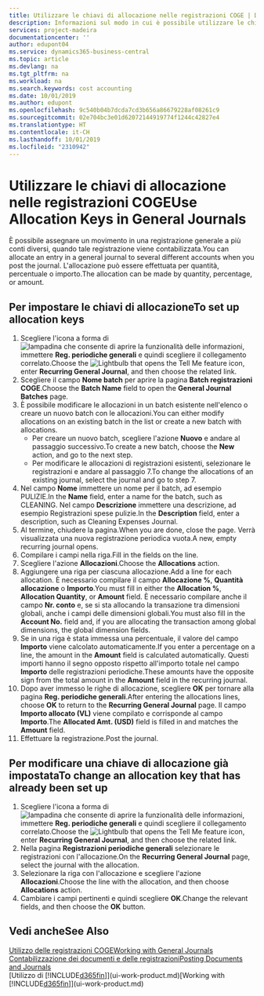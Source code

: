 ```yaml
---
title: Utilizzare le chiavi di allocazione nelle registrazioni COGE | Documenti Microsoft
description: Informazioni sul modo in cui è possibile utilizzare le chiavi di allocazione nelle registrazioni.
services: project-madeira
documentationcenter: ''
author: edupont04
ms.service: dynamics365-business-central
ms.topic: article
ms.devlang: na
ms.tgt_pltfrm: na
ms.workload: na
ms.search.keywords: cost accounting
ms.date: 10/01/2019
ms.author: edupont
ms.openlocfilehash: 9c540b04b7dcda7cd3b656a86679228af08261c9
ms.sourcegitcommit: 02e704bc3e01d62072144919774f1244c42827e4
ms.translationtype: HT
ms.contentlocale: it-CH
ms.lasthandoff: 10/01/2019
ms.locfileid: "2310942"
---
```

# <a name="use-allocation-keys-in-general-journals"></a><span data-ttu-id="d56cb-103">Utilizzare le chiavi di allocazione nelle registrazioni COGE</span><span class="sxs-lookup"><span data-stu-id="d56cb-103">Use Allocation Keys in General Journals</span></span>
<span data-ttu-id="d56cb-104">È possibile assegnare un movimento in una registrazione generale a più conti diversi, quando tale registrazione viene contabilizzata.</span><span class="sxs-lookup"><span data-stu-id="d56cb-104">You can allocate an entry in a general journal to several different accounts when you post the journal.</span></span> <span data-ttu-id="d56cb-105">L'allocazione può essere effettuata per quantità, percentuale o importo.</span><span class="sxs-lookup"><span data-stu-id="d56cb-105">The allocation can be made by quantity, percentage, or amount.</span></span>

## <a name="to-set-up-allocation-keys"></a><span data-ttu-id="d56cb-106">Per impostare le chiavi di allocazione</span><span class="sxs-lookup"><span data-stu-id="d56cb-106">To set up allocation keys</span></span>
1. <span data-ttu-id="d56cb-107">Scegliere l'icona a forma di ![lampadina che consente di aprire la funzionalità delle informazioni](media/ui-search/search_small.png "Informazioni sull'operazione che si desidera eseguire"), immettere **Reg. periodiche generali** e quindi scegliere il collegamento correlato.</span><span class="sxs-lookup"><span data-stu-id="d56cb-107">Choose the ![Lightbulb that opens the Tell Me feature](media/ui-search/search_small.png "Tell me what you want to do") icon, enter **Recurring General Journal**, and then choose the related link.</span></span>
2. <span data-ttu-id="d56cb-108">Scegliere il campo **Nome batch** per aprire la pagina **Batch registrazioni COGE**.</span><span class="sxs-lookup"><span data-stu-id="d56cb-108">Choose the **Batch Name** field to open the **General Journal Batches** page.</span></span>
3. <span data-ttu-id="d56cb-109">È possibile modificare le allocazioni in un batch esistente nell'elenco o creare un nuovo batch con le allocazioni.</span><span class="sxs-lookup"><span data-stu-id="d56cb-109">You can either modify allocations on an existing batch in the list or create a new batch with allocations.</span></span>
   * <span data-ttu-id="d56cb-110">Per creare un nuovo batch, scegliere l'azione **Nuovo** e andare al passaggio successivo.</span><span class="sxs-lookup"><span data-stu-id="d56cb-110">To create a new batch, choose the **New** action, and go to the next step.</span></span>
   * <span data-ttu-id="d56cb-111">Per modificare le allocazioni di registrazioni esistenti, selezionare le registrazioni e andare al passaggio 7.</span><span class="sxs-lookup"><span data-stu-id="d56cb-111">To change the allocations of an existing journal, select the journal and go to step 7.</span></span>    
4. <span data-ttu-id="d56cb-112">Nel campo **Nome** immettere un nome per il batch, ad esempio PULIZIE.</span><span class="sxs-lookup"><span data-stu-id="d56cb-112">In the **Name** field, enter a name for the batch, such as CLEANING.</span></span> <span data-ttu-id="d56cb-113">Nel campo **Descrizione** immettere una descrizione, ad esempio Registrazioni spese pulizie.</span><span class="sxs-lookup"><span data-stu-id="d56cb-113">In the **Description** field, enter a description, such as Cleaning Expenses Journal.</span></span>
5. <span data-ttu-id="d56cb-114">Al termine, chiudere la pagina.</span><span class="sxs-lookup"><span data-stu-id="d56cb-114">When you are done, close the page.</span></span> <span data-ttu-id="d56cb-115">Verrà visualizzata una nuova registrazione periodica vuota.</span><span class="sxs-lookup"><span data-stu-id="d56cb-115">A new, empty recurring journal opens.</span></span>
6. <span data-ttu-id="d56cb-116">Compilare i campi nella riga.</span><span class="sxs-lookup"><span data-stu-id="d56cb-116">Fill in the fields on the line.</span></span>
7. <span data-ttu-id="d56cb-117">Scegliere l'azione **Allocazioni**.</span><span class="sxs-lookup"><span data-stu-id="d56cb-117">Choose the **Allocations** action.</span></span>
8. <span data-ttu-id="d56cb-118">Aggiungere una riga per ciascuna allocazione.</span><span class="sxs-lookup"><span data-stu-id="d56cb-118">Add a line for each allocation.</span></span> <span data-ttu-id="d56cb-119">È necessario compilare il campo **Allocazione %**, **Quantità allocazione** o **Importo**.</span><span class="sxs-lookup"><span data-stu-id="d56cb-119">You must fill in either the **Allocation %**, **Allocation Quantity**, or **Amount** field.</span></span> <span data-ttu-id="d56cb-120">È necessario compilare anche il campo **Nr. conto** e, se si sta allocando la transazione tra dimensioni globali, anche i campi delle dimensioni globali.</span><span class="sxs-lookup"><span data-stu-id="d56cb-120">You must also fill in the **Account No.** field and, if you are allocating the transaction among global dimensions, the global dimension fields.</span></span>
9. <span data-ttu-id="d56cb-121">Se in una riga è stata immessa una percentuale, il valore del campo **Importo** viene calcolato automaticamente.</span><span class="sxs-lookup"><span data-stu-id="d56cb-121">If you enter a percentage on a line, the amount in the **Amount** field is calculated automatically.</span></span> <span data-ttu-id="d56cb-122">Questi importi hanno il segno opposto rispetto all'importo totale nel campo **Importo** delle registrazioni periodiche.</span><span class="sxs-lookup"><span data-stu-id="d56cb-122">These amounts have the opposite sign from the total amount in the **Amount** field in the recurring journal.</span></span>
10. <span data-ttu-id="d56cb-123">Dopo aver immesso le righe di allocazione, scegliere **OK** per tornare alla pagina **Reg. periodiche generali**.</span><span class="sxs-lookup"><span data-stu-id="d56cb-123">After entering the allocations lines, choose **OK** to return to the **Recurring General Journal** page.</span></span> <span data-ttu-id="d56cb-124">Il campo **Importo allocato (VL)** viene compilato e corrisponde al campo **Importo**.</span><span class="sxs-lookup"><span data-stu-id="d56cb-124">The **Allocated Amt. (USD)** field is filled in and matches the **Amount** field.</span></span>
11. <span data-ttu-id="d56cb-125">Effettuare la registrazione.</span><span class="sxs-lookup"><span data-stu-id="d56cb-125">Post the journal.</span></span>

## <a name="to-change-an-allocation-key-that-has-already-been-set-up"></a><span data-ttu-id="d56cb-126">Per modificare una chiave di allocazione già impostata</span><span class="sxs-lookup"><span data-stu-id="d56cb-126">To change an allocation key that has already been set up</span></span>
1. <span data-ttu-id="d56cb-127">Scegliere l'icona a forma di ![lampadina che consente di aprire la funzionalità delle informazioni](media/ui-search/search_small.png "Informazioni sull'operazione che si desidera eseguire"), immettere **Reg. periodiche generali** e quindi scegliere il collegamento correlato.</span><span class="sxs-lookup"><span data-stu-id="d56cb-127">Choose the ![Lightbulb that opens the Tell Me feature](media/ui-search/search_small.png "Tell me what you want to do") icon, enter **Recurring General Journal**, and then choose the related link.</span></span>
2. <span data-ttu-id="d56cb-128">Nella pagina **Registrazioni periodiche generali** selezionare le registrazioni con l'allocazione.</span><span class="sxs-lookup"><span data-stu-id="d56cb-128">On the **Recurring General Journal** page, select the journal with the allocation.</span></span>
3. <span data-ttu-id="d56cb-129">Selezionare la riga con l'allocazione e scegliere l'azione **Allocazioni**.</span><span class="sxs-lookup"><span data-stu-id="d56cb-129">Choose the line with the allocation, and then choose **Allocations** action.</span></span>
4. <span data-ttu-id="d56cb-130">Cambiare i campi pertinenti e quindi scegliere **OK**.</span><span class="sxs-lookup"><span data-stu-id="d56cb-130">Change the relevant fields, and then choose the **OK** button.</span></span>

## <a name="see-also"></a><span data-ttu-id="d56cb-131">Vedi anche</span><span class="sxs-lookup"><span data-stu-id="d56cb-131">See Also</span></span>
[<span data-ttu-id="d56cb-132">Utilizzo delle registrazioni COGE</span><span class="sxs-lookup"><span data-stu-id="d56cb-132">Working with General Journals</span></span>](ui-work-general-journals.md)  
[<span data-ttu-id="d56cb-133">Contabilizzazione dei documenti e delle registrazioni</span><span class="sxs-lookup"><span data-stu-id="d56cb-133">Posting Documents and Journals</span></span>](ui-post-documents-journals.md)  
<span data-ttu-id="d56cb-134">[Utilizzo di [!INCLUDE[d365fin](includes/d365fin_md.md)]](ui-work-product.md)</span><span class="sxs-lookup"><span data-stu-id="d56cb-134">[Working with [!INCLUDE[d365fin](includes/d365fin_md.md)]](ui-work-product.md)</span></span>
